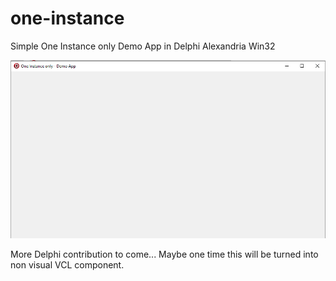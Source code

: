 # one-instance
Simple One Instance only Demo App in Delphi Alexandria Win32

<p align="center"><img src="screenshot.png"></p>

More Delphi contribution to come... Maybe one time this will be turned into non visual VCL component.
